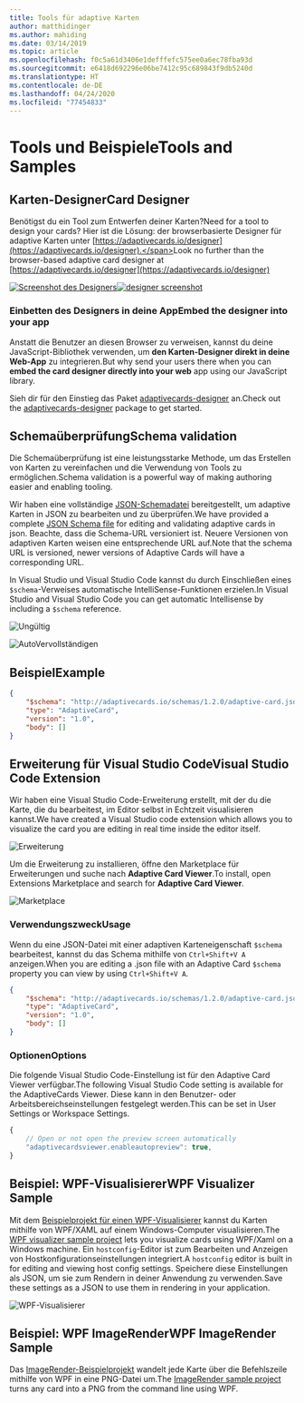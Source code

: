 ```yaml
---
title: Tools für adaptive Karten
author: matthidinger
ms.author: mahiding
ms.date: 03/14/2019
ms.topic: article
ms.openlocfilehash: f0c5a61d3406e1defffefc575ee0a6ec78fba93d
ms.sourcegitcommit: e6418d692296e06be7412c95c689843f9db5240d
ms.translationtype: HT
ms.contentlocale: de-DE
ms.lasthandoff: 04/24/2020
ms.locfileid: "77454833"
---
```

# <a name="tools-and-samples"></a><span data-ttu-id="a77c0-102">Tools und Beispiele</span><span class="sxs-lookup"><span data-stu-id="a77c0-102">Tools and Samples</span></span>

## <a name="card-designer"></a><span data-ttu-id="a77c0-103">Karten-Designer</span><span class="sxs-lookup"><span data-stu-id="a77c0-103">Card Designer</span></span> 

<span data-ttu-id="a77c0-104">Benötigst du ein Tool zum Entwerfen deiner Karten?</span><span class="sxs-lookup"><span data-stu-id="a77c0-104">Need for a tool to design your cards?</span></span> <span data-ttu-id="a77c0-105">Hier ist die Lösung: der browserbasierte Designer für adaptive Karten unter [https://adaptivecards.io/designer](https://adaptivecards.io/designer).</span><span class="sxs-lookup"><span data-stu-id="a77c0-105">Look no further than the browser-based adaptive card designer at [https://adaptivecards.io/designer](https://adaptivecards.io/designer)</span></span>

<span data-ttu-id="a77c0-106">[![Screenshot des Designers](media/tools/designer.jpg)](https://adaptivecards.io/designer)</span><span class="sxs-lookup"><span data-stu-id="a77c0-106">[![designer screenshot](media/tools/designer.jpg)](https://adaptivecards.io/designer)</span></span>

### <a name="embed-the-designer-into-your-app"></a><span data-ttu-id="a77c0-107">Einbetten des Designers in deine App</span><span class="sxs-lookup"><span data-stu-id="a77c0-107">Embed the designer into your app</span></span>

<span data-ttu-id="a77c0-108">Anstatt die Benutzer an diesen Browser zu verweisen, kannst du deine JavaScript-Bibliothek verwenden, um **den Karten-Designer direkt in deine Web-App** zu integrieren.</span><span class="sxs-lookup"><span data-stu-id="a77c0-108">But why send your users there when you can **embed the card designer directly into your web** app using our JavaScript library.</span></span> 

<span data-ttu-id="a77c0-109">Sieh dir für den Einstieg das Paket [adaptivecards-designer](https://npmjs.com/adaptivecards-designer) an.</span><span class="sxs-lookup"><span data-stu-id="a77c0-109">Check out the [adaptivecards-designer](https://npmjs.com/adaptivecards-designer) package to get started.</span></span>

## <a name="schema-validation"></a><span data-ttu-id="a77c0-110">Schemaüberprüfung</span><span class="sxs-lookup"><span data-stu-id="a77c0-110">Schema validation</span></span>

<span data-ttu-id="a77c0-111">Die Schemaüberprüfung ist eine leistungsstarke Methode, um das Erstellen von Karten zu vereinfachen und die Verwendung von Tools zu ermöglichen.</span><span class="sxs-lookup"><span data-stu-id="a77c0-111">Schema validation is a powerful way of making authoring easier and enabling tooling.</span></span>

<span data-ttu-id="a77c0-112">Wir haben eine vollständige [JSON-Schemadatei](http://adaptivecards.io/schemas/1.2.0/adaptive-card.json) bereitgestellt, um adaptive Karten in JSON zu bearbeiten und zu überprüfen.</span><span class="sxs-lookup"><span data-stu-id="a77c0-112">We have provided a complete [JSON Schema file](http://adaptivecards.io/schemas/1.2.0/adaptive-card.json) for editing and validating adaptive cards in json.</span></span> <span data-ttu-id="a77c0-113">Beachte, dass die Schema-URL versioniert ist. Neuere Versionen von adaptiven Karten weisen eine entsprechende URL auf.</span><span class="sxs-lookup"><span data-stu-id="a77c0-113">Note that the schema URL is versioned, newer versions of Adaptive Cards will have a corresponding URL.</span></span>

<span data-ttu-id="a77c0-114">In Visual Studio und Visual Studio Code kannst du durch Einschließen eines `$schema`-Verweises automatische IntelliSense-Funktionen erzielen.</span><span class="sxs-lookup"><span data-stu-id="a77c0-114">In Visual Studio and Visual Studio Code you can get automatic Intellisense by including a `$schema` reference.</span></span>

![Ungültig](media/tools/invalidjson1.png)

![AutoVervollständigen](media/tools/autocomplete.png)

## <a name="example"></a><span data-ttu-id="a77c0-117">Beispiel</span><span class="sxs-lookup"><span data-stu-id="a77c0-117">Example</span></span>

```json
{
    "$schema": "http://adaptivecards.io/schemas/1.2.0/adaptive-card.json",
    "type": "AdaptiveCard",
    "version": "1.0",
    "body": []
}
```

## <a name="visual-studio-code-extension"></a><span data-ttu-id="a77c0-118">Erweiterung für Visual Studio Code</span><span class="sxs-lookup"><span data-stu-id="a77c0-118">Visual Studio Code Extension</span></span>

<span data-ttu-id="a77c0-119">Wir haben eine Visual Studio Code-Erweiterung erstellt, mit der du die Karte, die du bearbeitest, im Editor selbst in Echtzeit visualisieren kannst.</span><span class="sxs-lookup"><span data-stu-id="a77c0-119">We have created a Visual Studio code extension which allows you to visualize the card you are editing in real time inside the editor itself.</span></span> 

![Erweiterung](media/tools/vscode-extension.png)

<span data-ttu-id="a77c0-121">Um die Erweiterung zu installieren, öffne den Marketplace für Erweiterungen und suche nach **Adaptive Card Viewer**.</span><span class="sxs-lookup"><span data-stu-id="a77c0-121">To install, open Extensions Marketplace and search for **Adaptive Card Viewer**.</span></span>

![Marketplace](media/tools/vscode-extension-marketplace.png)

### <a name="usage"></a><span data-ttu-id="a77c0-123">Verwendungszweck</span><span class="sxs-lookup"><span data-stu-id="a77c0-123">Usage</span></span>

<span data-ttu-id="a77c0-124">Wenn du eine JSON-Datei mit einer adaptiven Karteneigenschaft `$schema` bearbeitest, kannst du das Schema mithilfe von `Ctrl+Shift+V A` anzeigen.</span><span class="sxs-lookup"><span data-stu-id="a77c0-124">When you are editing a .json file with an Adaptive Card `$schema` property you can view by using `Ctrl+Shift+V A`.</span></span>
```json
{
    "$schema": "http://adaptivecards.io/schemas/1.2.0/adaptive-card.json",
    "type": "AdaptiveCard",
    "version": "1.0",
    "body": []
}
```

### <a name="options"></a><span data-ttu-id="a77c0-125">Optionen</span><span class="sxs-lookup"><span data-stu-id="a77c0-125">Options</span></span>

<span data-ttu-id="a77c0-126">Die folgende Visual Studio Code-Einstellung ist für den Adaptive Card Viewer verfügbar.</span><span class="sxs-lookup"><span data-stu-id="a77c0-126">The following Visual Studio Code setting is available for the AdaptiveCards Viewer.</span></span> <span data-ttu-id="a77c0-127">Diese kann in den Benutzer- oder Arbeitsbereichseinstellungen festgelegt werden.</span><span class="sxs-lookup"><span data-stu-id="a77c0-127">This can be set in User Settings or Workspace Settings.</span></span>

```js
{
    // Open or not open the preview screen automatically
    "adaptivecardsviewer.enableautopreview": true,
}
```

## <a name="wpf-visualizer-sample"></a><span data-ttu-id="a77c0-128">Beispiel: WPF-Visualisierer</span><span class="sxs-lookup"><span data-stu-id="a77c0-128">WPF Visualizer Sample</span></span>

<span data-ttu-id="a77c0-129">Mit dem [Beispielprojekt für einen WPF-Visualisierer](https://github.com/Microsoft/AdaptiveCards/tree/master/source/dotnet/Samples/WPFVisualizer) kannst du Karten mithilfe von WPF/XAML auf einem Windows-Computer visualisieren.</span><span class="sxs-lookup"><span data-stu-id="a77c0-129">The [WPF visualizer sample project](https://github.com/Microsoft/AdaptiveCards/tree/master/source/dotnet/Samples/WPFVisualizer) lets you visualize cards using WPF/Xaml on a Windows machine.</span></span>  <span data-ttu-id="a77c0-130">Ein `hostconfig`-Editor ist zum Bearbeiten und Anzeigen von Hostkonfigurationseinstellungen integriert.</span><span class="sxs-lookup"><span data-stu-id="a77c0-130">A `hostconfig` editor is built in for editing and viewing host config settings.</span></span> <span data-ttu-id="a77c0-131">Speichere diese Einstellungen als JSON, um sie zum Rendern in deiner Anwendung zu verwenden.</span><span class="sxs-lookup"><span data-stu-id="a77c0-131">Save these settings as a JSON to use them in rendering in your application.</span></span>

![WPF-Visualisierer](media/tools/wpfvisualizer.png)

## <a name="wpf-imagerender-sample"></a><span data-ttu-id="a77c0-133">Beispiel: WPF ImageRender</span><span class="sxs-lookup"><span data-stu-id="a77c0-133">WPF ImageRender Sample</span></span>

<span data-ttu-id="a77c0-134">Das [ImageRender-Beispielprojekt](https://github.com/Microsoft/AdaptiveCards/tree/master/source/dotnet/Samples/AdaptiveCards.Sample.ImageRender) wandelt jede Karte über die Befehlszeile mithilfe von WPF in eine PNG-Datei um.</span><span class="sxs-lookup"><span data-stu-id="a77c0-134">The [ImageRender sample project](https://github.com/Microsoft/AdaptiveCards/tree/master/source/dotnet/Samples/AdaptiveCards.Sample.ImageRender) turns any card into a PNG from the command line using WPF.</span></span> 
